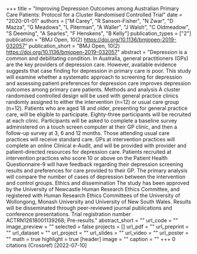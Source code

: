 +++
title = "Improving Depression Outcomes among Australian Primary Care Patients: Protocol for a Cluster Randomised Controlled Trial"
date = "2020-01-01"
authors = ["M Carey", "R Sanson-Fisher", "N Zwar", "D Mazza", "G Meadows", "L Piterman", "A Waller", "J Walsh", "C Oldmeadow", "S Deeming", "A Searles", "F Henskens", "B Kelly"]
publication_types = ["2"]
publication = "BMJ Open, 10(2) https://doi.org/10.1136/bmjopen-2019-032057"
publication_short = "BMJ Open, 10(2) https://doi.org/10.1136/bmjopen-2019-032057"
abstract = "Depression is a common and debilitating condition. In Australia, general practitioners (GPs) are the key providers of depression care. However, available evidence suggests that case finding for depression in primary care is poor. This study will examine whether a systematic approach to screening for depression and assessing patient preferences for depression care improves depression outcomes among primary care patients. Methods and analysis A cluster randomised controlled design will be used with general practice clinics randomly assigned to either the intervention (n=12) or usual care group (n=12). Patients who are aged 18 and older, presenting for general practice care, will be eligible to participate. Eighty-three participants will be recruited at each clinic. Participants will be asked to complete a baseline survey administered on a touch screen computer at their GP clinic, and then a follow-up survey at 3, 6 and 12 months. Those attending usual care practices will receive standard care. GPs at intervention practices will complete an online Clinical e-Audit, and will be provided with provider and patient-directed resources for depression care. Patients recruited at intervention practices who score 10 or above on the Patient Health Questionnaire-9 will have feedback regarding their depression screening results and preferences for care provided to their GP. The primary analysis will compare the number of cases of depression between the intervention and control groups. Ethics and dissemination The study has been approved by the University of Newcastle Human Research Ethics Committee, and registered with Human Research Ethics Committees of the University of Wollongong, Monash University and University of New South Wales. Results will be disseminated through peer-reviewed journal publications and conference presentations. Trial registration number ACTRN12618001139268; Pre-results."
abstract_short = ""
url_code = ""
image_preview = ""
selected = false
projects = []
url_pdf = ""
url_preprint = ""
url_dataset = ""
url_project = ""
url_slides = ""
url_video = ""
url_poster = ""
math = true
highlight = true
[header]
image = ""
caption = ""
+++
0 citations (Crossref) [2022-07-10]
